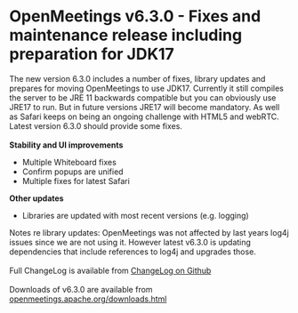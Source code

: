 <!--
Licensed under the Apache License, Version 2.0 (the "License") http://www.apache.org/licenses/LICENSE-2.0
-->
<!---
layout: post
title: OpenMeetings v6.3.0 - Fixes and maintenance release including preparation for JDK17
date: '2022-05-19T05:44:35+00:00'
permalink: openmeetings-v6-3-0-fixes
-->

# OpenMeetings v6.3.0 - Fixes and maintenance release including preparation for JDK17

The new version 6.3.0 includes a number of fixes, library updates and prepares for moving OpenMeetings to use JDK17. Currently it still compiles the server to be JRE 11 backwards compatible but you can obviously use JRE17 to run. But in future versions JRE17 will become mandatory. As well as Safari keeps on being an ongoing challenge with HTML5 and webRTC. Latest version 6.3.0 should provide some fixes.
 <br/>
 <br/>
<b>Stability and UI improvements</b>
<ul>
<li>Multiple Whiteboard fixes</li>
<li>Confirm popups are unified</li>
<li>Multiple fixes for latest Safari</li>
</ul>
<b>Other updates</b>
<ul>
<li>Libraries are updated with most recent versions (e.g. logging)</li>
</ul>
Notes re library updates: OpenMeetings was not affected by last years log4j issues since we are not using it. However latest v6.3.0 is updating
dependencies that include references to log4j and upgrades those.
<br/>  <br/>
Full ChangeLog is available from <a href="https://github.com/apache/openmeetings/blob/6.3.0/CHANGELOG.md">ChangeLog on Github</a>
 <br/><br/>
Downloads of v6.3.0 are available from <a href="https://openmeetings.apache.org/downloads.html" target="_BLANK">openmeetings.apache.org/downloads.html</a>
 <br/> <br/>
